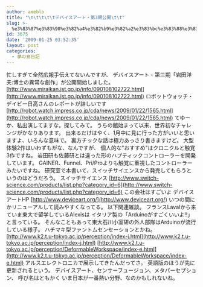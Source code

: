 ```yaml
---
author: ameblo
title: "\n\t\t\t\tデバイスアート・第3期公開\t\t"
slug: >-
  %e3%83%87%e3%83%90%e3%82%a4%e3%82%b9%e3%82%a2%e3%83%bc%e3%83%88%e3%83%bb%e7%ac%ac3%e6%9c%9f%e5%85%ac%e9%96%8b
id: 3675
date: '2009-01-25 03:52:35'
layout: post
categories:
  - 夢の島日記
---
```


忙しすぎて全然広報手伝えてないんですが、 デバイスアート・第三期「岩田洋夫:博士の異常な創作」が公開開始しました。 [http://www.miraikan.jst.go.jp/info/090108102722.html](http://www.miraikan.jst.go.jp/info/090108102722.html) ロボットウォッチ・デイビー日高さんのレポートが詳しいです [http://robot.watch.impress.co.jp/cda/news/2009/01/22/1565.html](http://robot.watch.impress.co.jp/cda/news/2009/01/22/1565.html) てゆーか、私出演してますな。探してみて。 うちの館始まって以来、世界初なチャレンジがかなりあります。 出来るだけはやく、1月中に見に行った方がいいと思いますよ、いろんな意味で。 裏方チックな話は極力あっさり書きますけど。 大型体験2作はいわずもがな、なんですが、 個人的な"おすすめ"はクロニクルと触覚3作ですね。 岩田研も佐藤研とは違った形のハプティックコントローラーを開発しています。 GAINER、Funnel、Pri/Proよりも触覚に重視したコントローラーみたいですね。 研究室で本書いて、スイッチサイエンスから発売してもらうというのはどうだろう。 スイッチサイエンス [http://www.switch-science.com/products/list.php?category_id=6](http://www.switch-science.com/products/list.php?category_id=6) この会社はすごいよ デバイスアートHP [http://www.deviceart.org/](http://www.deviceart.org/) いつの間にかリニューアルして読みやすくなってる。 以下関連雑談。 フランスLavalから来ていま東大で留学しているAlexisは イタリア製の「Arduinoがすごくいいよ!!」と言っている。 そんなこともあって東大石川小室研の外人部隊はArduinoが流行している様子。 ハチマキ型ファントムセンセーションとかね。 [http://www.k2.t.u-tokyo.ac.jp/perception/index-j.html](http://www.k2.t.u-tokyo.ac.jp/perception/index-j.html) [http://www.k2.t.u-tokyo.ac.jp/perception/DeformableWorkspace/index-e.html](http://www.k2.t.u-tokyo.ac.jp/perception/DeformableWorkspace/index-e.html) アルスエレクトロニカで展示してきたんだってさ。 英語版のほうが先に更新されるという。 デバイスアート、センサーフュージョン、メタパーセプション、 呼び名はともかく いま日本が一番熱い分野、なのかもしれないね。
